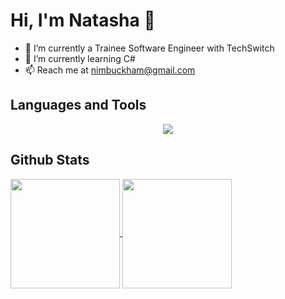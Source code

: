 # Hi, I'm Natasha 👋

- 🔭 I’m currently a Trainee Software Engineer with TechSwitch
- 🌱 I’m currently learning C#
- 📫 Reach me at nimbuckham@gmail.com

## Languages and Tools
<p align="center">
  <a href="https://skillicons.dev">
    <img src="https://skillicons.dev/icons?i=cs,dotnet,react,ts,js,html,css,sass,ruby,express,vite,nodejs,npm,mongodb,postgres,postman,jest,cypress,bash,py,git,github&perline=11" />
  </a>
</p>

## Github Stats
<a href="https://github.com/natashabuckham/github-readme-stats">
  <img height=175 align="center" src="https://github-readme-stats.vercel.app/api?username=natashabuckham&theme=vue&show_icons=true&rank_icon=github&include_all_commits=true" />
</a>
<a href="https://github.com/natashabuckham/convoychat">
  <img height=175 align="center" src="https://github-readme-stats.vercel.app/api/top-langs?username=natashabuckham&layout=compact&card_width=320&theme=vue" />
</a>
